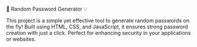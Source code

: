 🔐 Random Password Generator 💡

This project is a simple yet effective tool to generate random passwords on the fly! Built using HTML, CSS, and JavaScript, it ensures strong password creation with just a click. Perfect for enhancing security in your applications or websites.
